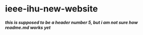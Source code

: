 # ieee-ihu-new-website
<h5>this is supposed to be a header number 5, but i am not sure how readme.md works yet</h5>